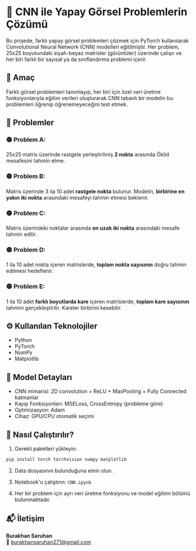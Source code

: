 # 🧠 CNN ile Yapay Görsel Problemlerin Çözümü

Bu projede, farklı yapay görsel problemleri çözmek için PyTorch kullanılarak Convolutional Neural Network (CNN) modelleri eğitilmiştir. Her problem, 25x25 boyutundaki siyah-beyaz matrisler (görüntüler) üzerinde çalışır ve her biri farklı bir sayısal ya da sınıflandırma problemi içerir.

## 🎯 Amaç

Farklı görsel problemleri tanımlayıp, her biri için özel veri üretme fonksiyonlarıyla eğitim verileri oluşturarak CNN tabanlı bir modelin bu problemleri öğrenip öğrenemeyeceğini test etmek.

## 📂 Problemler

### 🟡 Problem A: 
25x25 matris üzerinde rastgele yerleştirilmiş **2 nokta** arasında Öklid mesafesini tahmin etme.

### 🟡 Problem B:
Matris üzerinde 3 ila 10 adet **rastgele nokta** bulunur. Modelin, **birbirine en yakın iki nokta** arasındaki mesafeyi tahmin etmesi beklenir.

### 🟡 Problem C:
Matris üzerindeki noktalar arasında **en uzak iki nokta** arasındaki mesafe tahmin edilir.

### 🟡 Problem D:
1 ila 10 adet nokta içeren matrislerde, **toplam nokta sayısının** doğru tahmin edilmesi hedeflenir.

### 🟡 Problem E:
1 ila 10 adet **farklı boyutlarda kare** içeren matrislerde, **toplam kare sayısının** tahmini gerçekleştirilir. Kareler birbirini kesebilir.

## ⚙️ Kullanılan Teknolojiler

- Python
- PyTorch
- NumPy
- Matplotlib

## 🧪 Model Detayları

- CNN mimarisi: 2D convolution + ReLU + MaxPooling + Fully Connected katmanlar
- Kayıp Fonksiyonları: MSELoss, CrossEntropy (probleme göre)
- Optimizasyon: Adam
- Cihaz: GPU/CPU otomatik seçimi

## 🚀 Nasıl Çalıştırılır?

1. Gerekli paketleri yükleyin:
```bash
pip install torch torchvision numpy matplotlib
```
2. Data dosyasının bulunduğuna emin olun.
   
3. Notebook'u çalıştırın: `CNN.ipynb`

4. Her bir problem için ayrı veri üretme fonksiyonu ve model eğitimi bölümü bulunmaktadır.

## 📬 İletişim

**Burakhan Saruhan**  
📧 burakhansaruhan271@gmail.com
